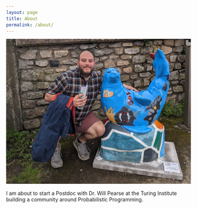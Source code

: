 ```yaml
---
layout: page
title: About
permalink: /about/
---
```

![headshot](/docs/assets/images/joshtyler.jpeg)

I am about to start a Postdoc with Dr. Will Pearse at the Turing Institute building a community around Probabilistic Programming.
